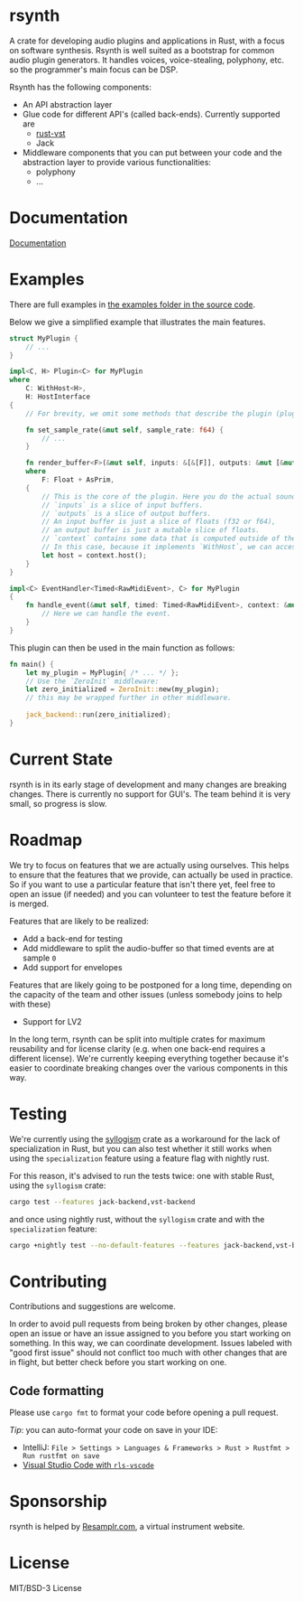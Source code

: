 # rsynth

A crate for developing audio plugins and applications in Rust, with a focus on software synthesis.
Rsynth is well suited as a bootstrap for common audio plugin generators. 
It handles voices, voice-stealing, polyphony, etc. so the programmer's main focus can be DSP. 

Rsynth has the following components:

* An API abstraction layer
* Glue code for different API's (called back-ends). Currently supported are
  * [rust-vst](https://github.com/RustAudio/vst-rs)
  * Jack
* Middleware components that you can put between your code and the abstraction layer to provide 
  various functionalities:
  * polyphony
  * ...

# Documentation
[Documentation](https://resamplr.github.io/rsynth)

# Examples
There are full examples in 
[the examples folder in the source code](https://github.com/resamplr/rsynth/tree/master/examples).

Below we give a simplified example that illustrates the main features.
```rust
struct MyPlugin {
    // ...
}

impl<C, H> Plugin<C> for MyPlugin
where
    C: WithHost<H>,
    H: HostInterface
{
    // For brevity, we omit some methods that describe the plugin (plugin name etc.)

    fn set_sample_rate(&mut self, sample_rate: f64) {
        // ...
    }

    fn render_buffer<F>(&mut self, inputs: &[&[F]], outputs: &mut [&mut [F]], context: &mut C)
    where
        F: Float + AsPrim,
    {
        // This is the core of the plugin. Here you do the actual sound rendering.
        // `inputs` is a slice of input buffers. 
        // `outputs` is a slice of output buffers.
        // An input buffer is just a slice of floats (f32 or f64),
        // an output buffer is just a mutable slice of floats.
        // `context` contains some data that is computed outside of the `MyPlugin` struct.
        // In this case, because it implements `WithHost`, we can access the host as follows:
        let host = context.host();
    }
}

impl<C> EventHandler<Timed<RawMidiEvent>, C> for MyPlugin
{
    fn handle_event(&mut self, timed: Timed<RawMidiEvent>, context: &mut C) {
        // Here we can handle the event.
    }
}
```

This plugin can then be used in the main function as follows:
```rust
fn main() {
    let my_plugin = MyPlugin{ /* ... */ };
    // Use the `ZeroInit` middleware:
    let zero_initialized = ZeroInit::new(my_plugin);
    // this may be wrapped further in other middleware.
    
    jack_backend::run(zero_initialized);
}
```

# Current State

rsynth is in its early stage of development and many changes are breaking changes.
There is currently no support for GUI's.
The team behind it is very small, so progress is slow.

# Roadmap

We try to focus on features that we are actually using ourselves.
This helps to ensure that the features that we provide, can actually be used in practice.
So if you want to use a particular feature that isn't there yet, feel free to open an issue (if
needed) and you can volunteer to test the feature before it is merged. 

Features that are likely to be realized:

- Add a back-end for testing
- Add middleware to split the audio-buffer so that timed events are at sample `0`
- Add support for envelopes

Features that are likely going to be postponed for a long time, depending on the capacity of the
team and other issues (unless somebody joins to help with these)

- Support for LV2

In the long term, rsynth can be split into multiple crates for maximum reusability
and for license clarity (e.g. when one back-end requires a different license).
We're currently keeping everything together because it's easier to coordinate breaking changes
over the various components in this way.

# Testing

We're currently using the [syllogism](https://crates.io/crates/syllogism) crate as a workaround
for the lack of specialization in Rust, but you can also test whether it still works when using the
`specialization` feature using a feature flag with nightly rust.

For this reason, it's advised to run the tests twice: one with stable Rust, using the 
`syllogism` crate:

```bash
cargo test --features jack-backend,vst-backend
```

and once using nightly rust, without the `syllogism` crate and with the `specialization` feature:

```bash
cargo +nightly test --no-default-features --features jack-backend,vst-backend
```

# Contributing

Contributions and suggestions are welcome.

In order to avoid pull requests from being broken by other changes, please open an issue or
have an issue assigned to you before you start working on something. 
In this way, we can coordinate development.
Issues labeled with "good first issue" should not conflict too much with other changes
that are in flight, but better check before you start working on one.

## Code formatting
Please use `cargo fmt` to format your code before opening a pull request.

_Tip_: you can auto-format your code on save in your IDE:
* IntelliJ: `File > Settings > Languages & Frameworks > Rust > Rustfmt > Run rustfmt on save`
* [Visual Studio Code with `rls-vscode`](https://github.com/rust-lang/rls-vscode#format-on-save)

# Sponsorship

rsynth is helped by [Resamplr.com](https://resamplr.com/), a virtual instrument website.

# License 

MIT/BSD-3 License
